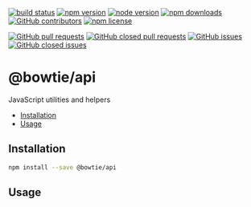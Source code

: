 [![build status](https://img.shields.io/travis/bowtie-co/node-api.svg?style=flat-square)](https://travis-ci.org/bowtie-co/node-api)
[![npm version](https://img.shields.io/npm/v/@bowtie/api.svg?style=flat-square)](https://www.npmjs.com/package/@bowtie/api)
[![node version](https://img.shields.io/node/v/@bowtie/api.svg?style=flat-square)](https://nodejs.org)
[![npm downloads](https://img.shields.io/npm/dt/@bowtie/api.svg?style=flat-square)](https://www.npmjs.com/package/@bowtie/api)
[![GitHub contributors](https://img.shields.io/github/contributors/bowtie-co/node-api.svg?style=flat-square)](https://github.com/bowtie-co/node-api/graphs/contributors)
[![npm license](https://img.shields.io/npm/l/@bowtie/api.svg?style=flat-square)](https://opensource.org/licenses/MIT)

[![GitHub pull requests](https://img.shields.io/github/issues-pr/bowtie-co/node-api.svg?style=flat-square)](https://github.com/bowtie-co/node-api/pulls)
[![GitHub closed pull requests](https://img.shields.io/github/issues-pr-closed/bowtie-co/node-api.svg?style=flat-square)](https://github.com/bowtie-co/node-api/pulls?utf8=%E2%9C%93&q=is%3Apr+is%3Aclosed+)
[![GitHub issues](https://img.shields.io/github/issues/bowtie-co/node-api.svg?style=flat-square)](https://github.com/bowtie-co/node-api/issues)
[![GitHub closed issues](https://img.shields.io/github/issues-closed/bowtie-co/node-api.svg?style=flat-square)](https://github.com/bowtie-co/node-api/issues?utf8=%E2%9C%93&q=is%3Aissue+is%3Aclosed+)

# @bowtie/api
JavaScript utilities and helpers

- [Installation](#installation)
- [Usage](#usage)

## Installation

```bash
npm install --save @bowtie/api
```

## Usage
